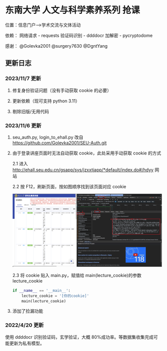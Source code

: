 # 东南大学 人文与科学素养系列 抢课

位置：信息门户——>学术交流与文体活动

依赖：
网络请求 - requests
验证码识别 - ddddocr
加解密 - pycryptodome

感谢：
@Golevka2001 @surgery7630 @DgntYang

## 更新日志

### 2023/11/7 更新

1. 修复身份验证问题（没有手动获取 cookie 的必要）

2. 更新依赖（现可支持 python 3.11）

3. 剔除旧版/无用代码

### 2023/11/6 更新

1. seu_auth.py, login_to_ehall.py 改自 https://github.com/Golevka2001/SEU-Auth.git

2. 由于登录讲座页面时无法自动获取 cookie，此处采用手动获取 cookie 的方式

   2.1 进入 http://ehall.seu.edu.cn/gsapp/sys/jzxxtjapp/*default/index.do#/hdyy 网站

   2.2 按 F12，刷新页面，按如图顺序找到该页面对应 cookie

   ![图片缺失](./images/cookie.png)

   2.3 将 cookie 贴入 main.py，赋值给 main(lecture_cookie)的参数 lecture_cookie

   ```python
   if __name__ == '__main__':
       lecture_cookie = '[你的cookie]'
       main(lecture_cookie)
   ```

3. 添加了捡漏功能

### 2022/4/20 更新

使用 ddddocr 识别验证码，玄学验证，大概 80%成功率。等数据集收集完成可能更新为私有模型。
